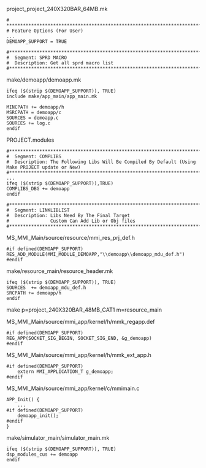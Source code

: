 project_project_240X320BAR_64MB.mk
```
# *************************************************************************
# Feature Options (For User)
...
DEMOAPP_SUPPORT = TRUE

#****************************************************************************************#
#  Segment: SPRD MACRO
#  Description: Get all sprd macro list
#****************************************************************************************#
```

make/demoapp/demoapp.mk
```
ifeq ($(strip $(DEMOAPP_SUPPORT)), TRUE)
include make/app_main/app_main.mk

MINCPATH += demoapp/h
MSRCPATH = demoapp/c
SOURCES = demoapp.c
SOURCES += log.c
endif
```

PROJECT.modules
```
#****************************************************************************************#
#  Segment: COMPLIBS
#  Description: The Following Libs Will Be Compiled By Default (Using Make PROJECT update or New)
#****************************************************************************************#
...
ifeq ($(strip $(DEMOAPP_SUPPORT)),TRUE)
COMPLIBS_DBG += demoapp
endif

#****************************************************************************************#
#  Segment: LINKLIBLIST
#  Description: Libs Need By The Final Target
#               Custom Can Add Lib or Obj files
#****************************************************************************************#
```

MS_MMI_Main/source/resource/mmi_res_prj_def.h
```
#if defined(DEMOAPP_SUPPORT)
RES_ADD_MODULE(MMI_MODULE_DEMOAPP,"\\demoapp\\demoapp_mdu_def.h")
#endif
```

make/resource_main/resource_header.mk
```
ifeq ($(strip $(DEMOAPP_SUPPORT)), TRUE)
SOURCES	 += demoapp_mdu_def.h
SRCPATH += demoapp/h
endif
```

make p=project_240X320BAR_48MB_CAT1 m=resource_main

MS_MMI_Main/source/mmi_app/kernel/h/mmk_regapp.def
```
#if defined(DEMOAPP_SUPPORT)
REG_APP(SOCKET_SIG_BEGIN, SOCKET_SIG_END, &g_demoapp)
#endif
```

MS_MMI_Main/source/mmi_app/kernel/h/mmk_ext_app.h
```
#if defined(DEMOAPP_SUPPORT)
    extern MMI_APPLICATION_T g_demoapp;
#endif
```

MS_MMI_Main/source/mmi_app/kernel/c/mmimain.c
```
APP_Init() {
    ...
#if defined(DEMOAPP_SUPPORT)
    demoapp_init();
#endif
}
```

make/simulator_main/simulator_main.mk
```
ifeq ($(strip $(DEMOAPP_SUPPORT)), TRUE)
dsp_modules_cus += demoapp
endif
```